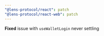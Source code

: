 ```yaml
---
"@lens-protocol/react": patch
"@lens-protocol/react-web": patch
---
```


**Fixed** issue with `useWalletLogin` never settling
